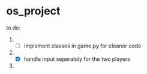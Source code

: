 # os_project
to do:

1. - [ ] implement classes in game.py for cleaner code
2. - [x] handle input seperately for the two players
3. 
